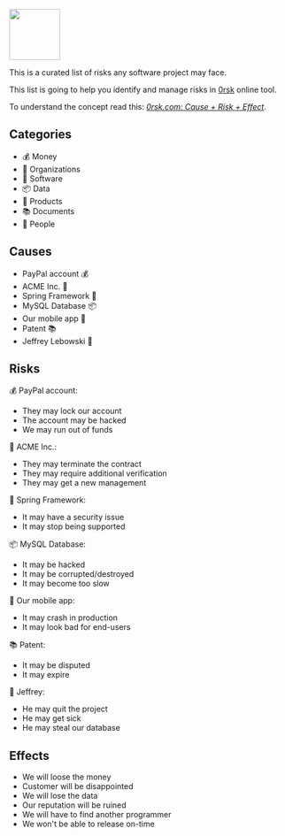 <img src="https://www.0rsk.com/logo.svg" width="92px" height="92px"/>

This is a curated list of risks any software project may face.

This list is going to help you identify and manage risks
in [0rsk](https://www.0rsk.com) online tool.

To understand the concept read this:
[_0rsk.com: Cause + Risk + Effect_](https://www.yegor256.com/2019/05/14/cause-risk-effect.html).

## Categories

  * 💰 Money
  * 🏢 Organizations
  * 💾 Software
  * 📦 Data
  * 🌿 Products
  * 📚 Documents
  * 🤵 People

## Causes

  * PayPal account 💰
  * ACME Inc. 🏢
  * Spring Framework 💾
  * MySQL Database 📦
  * Our mobile app 🌿
  * Patent 📚
  * Jeffrey Lebowski 🤵

## Risks

💰 PayPal account:

  * They may lock our account
  * The account may be hacked
  * We may run out of funds

🏢 ACME Inc.:

  * They may terminate the contract
  * They may require additional verification
  * They may get a new management

💾 Spring Framework:

  * It may have a security issue
  * It may stop being supported

📦 MySQL Database:

  * It may be hacked
  * It may be corrupted/destroyed
  * It may become too slow

🌿 Our mobile app:

  * It may crash in production
  * It may look bad for end-users

📚 Patent:

  * It may be disputed
  * It may expire

🤵 Jeffrey:

  * He may quit the project
  * He may get sick
  * He may steal our database

## Effects

  * We will loose the money
  * Customer will be disappointed
  * We will lose the data
  * Our reputation will be ruined
  * We will have to find another programmer
  * We won't be able to release on-time

